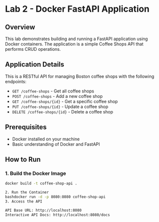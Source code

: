 # Lab 2 - Docker FastAPI Application

## Overview
This lab demonstrates building and running a FastAPI application using Docker containers. The application is a simple Coffee Shops API that performs CRUD operations.

## Application Details
This is a RESTful API for managing Boston coffee shops with the following endpoints:

- `GET /coffee-shops` - Get all coffee shops
- `POST /coffee-shops` - Add a new coffee shop
- `GET /coffee-shops/{id}` - Get a specific coffee shop
- `PUT /coffee-shops/{id}` - Update a coffee shop
- `DELETE /coffee-shops/{id}` - Delete a coffee shop

## Prerequisites
- Docker installed on your machine
- Basic understanding of Docker and FastAPI

## How to Run

### 1. Build the Docker Image
```bash
docker build -t coffee-shop-api .

2. Run the Container
bashdocker run -d -p 8080:8080 coffee-shop-api
3. Access the API

API Base URL: http://localhost:8080
Interactive API Docs: http://localhost:8080/docs
